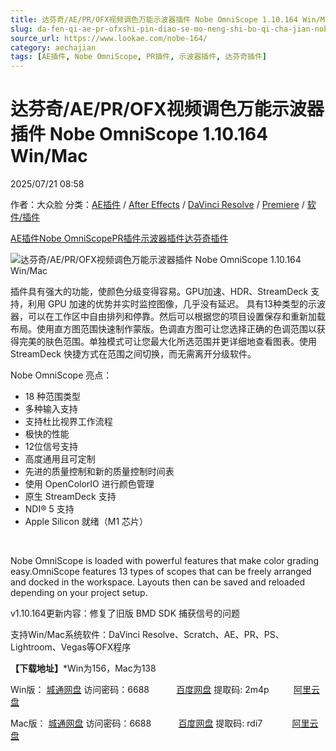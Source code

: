 ```yaml
---
title: 达芬奇/AE/PR/OFX视频调色万能示波器插件 Nobe OmniScope 1.10.164 Win/Mac
slug: da-fen-qi-ae-pr-ofxshi-pin-diao-se-mo-neng-shi-bo-qi-cha-jian-nobe-omniscope-1-10-164-win-mac
source_url: https://www.lookae.com/nobe-164/
category: aechajian
tags: [AE插件, Nobe OmniScope, PR插件, 示波器插件, 达芬奇插件]
---
```

# 达芬奇/AE/PR/OFX视频调色万能示波器插件 Nobe OmniScope 1.10.164 Win/Mac

2025/07/21 08:58

作者：大众脸
分类：[AE插件](https://www.lookae.com/after-effects/aechajian/) / [After Effects](https://www.lookae.com/after-effects/) / [DaVinci Resolve](https://www.lookae.com/qitarjcj/resolvezy/) / [Premiere](https://www.lookae.com/qitarjcj/premierezy/) / [软件/插件](https://www.lookae.com/qitarjcj/)

[AE插件](https://www.lookae.com/tag/ae%e6%8f%92%e4%bb%b6/)[Nobe OmniScope](https://www.lookae.com/tag/nobe-omniscope/)[PR插件](https://www.lookae.com/tag/pr%e6%8f%92%e4%bb%b6/)[示波器插件](https://www.lookae.com/tag/%e7%a4%ba%e6%b3%a2%e5%99%a8%e6%8f%92%e4%bb%b6/)[达芬奇插件](https://www.lookae.com/tag/%e8%be%be%e8%8a%ac%e5%a5%87%e6%8f%92%e4%bb%b6/)

![达芬奇/AE/PR/OFX视频调色万能示波器插件 Nobe OmniScope 1.10.164 Win/Mac](https://www.lookae.com/wp-content/uploads/2023/12/Nobe-OmniScope.jpg "达芬奇/AE/PR/OFX视频调色万能示波器插件 Nobe OmniScope 1.10.164 Win/Mac-LookAE.com")

插件具有强大的功能，使颜色分级变得容易。GPU加速、HDR、StreamDeck 支持，利用 GPU 加速的优势并实时监控图像，几乎没有延迟。 具有13种类型的示波器，可以在工作区中自由排列和停靠。然后可以根据您的项目设置保存和重新加载布局。使用直方图范围快速制作蒙版。色调直方图可让您选择正确的色调范围以获得完美的肤色范围。单独模式可让您最大化所选范围并更详细地查看图表。使用 StreamDeck 快捷方式在范围之间切换，而无需离开分级软件。

Nobe OmniScope 亮点：

* 18 种范围类型
* 多种输入支持
* 支持杜比视界工作流程
* 极快的性能
* 12位信号支持
* 高度通用且可定制
* 先进的质量控制和新的质量控制时间表
* 使用 OpenColorIO 进行颜色管理
* 原生 StreamDeck 支持
* NDI® 5 支持
* Apple Silicon 就绪（M1 芯片）

[﻿](https://cloud.video.taobao.com/play/u/null/p/1/e/6/t/1/442587104088.mp4)

Nobe OmniScope is loaded with powerful features that make color grading easy.OmniScope features 13 types of scopes that can be freely arranged and docked in the workspace. Layouts then can be saved and reloaded depending on your project setup.

v1.10.164更新内容：修复了旧版 BMD SDK 捕获信号的问题

支持Win/Mac系统软件：DaVinci Resolve、Scratch、AE、PR、PS、Lightroom、Vegas等OFX程序

**【下载地址】**\*Win为156，Mac为138

Win版： [城通网盘](https://url70.ctfile.com/f/2827370-1538046358-45d102?p=4431) 访问密码：6688           [百度网盘](https://pan.baidu.com/s/1eojQN8J775uBw-PE671AtQ?pwd=2m4p) 提取码: 2m4p          [阿里云盘](https://www.alipan.com/s/xfS4S1gdmBJ)

Mac版： [城通网盘](https://url70.ctfile.com/f/2827370-1431738163-ca4637?p=4431) 访问密码：6688           [百度网盘](https://pan.baidu.com/s/1MJ_gu-_IaLjiDs8SiqOVwQ?pwd=rdi7) 提取码: rdi7            [阿里云盘](https://www.alipan.com/s/AaMvwonUnTQ)
